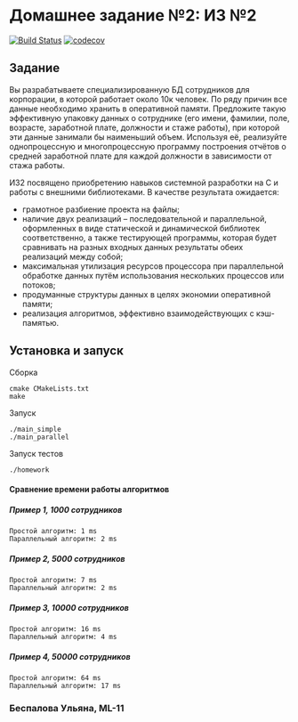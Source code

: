 
# Домашнее задание №2: ИЗ №2

[![Build Status](https://app.travis-ci.com/UlianaBespalova/Technopark_Cpp.svg?branch=homework_2)](https://app.travis-ci.com/UlianaBespalova/Technopark_Cpp)   [![codecov](https://codecov.io/gh/UlianaBespalova/Technopark_Cpp/branch/homework_2/graph/badge.svg?token=I69ZMCHZZZ)](https://codecov.io/gh/UlianaBespalova/Technopark_Cpp)


## Задание

Вы разрабатываете специализированную БД сотрудников для корпорации, в которой работает около 10к человек. По ряду причин все данные необходимо хранить в оперативной памяти. Предложите такую эффективную упаковку данных о сотруднике (его имени, фамилии, поле, возрасте, заработной плате, должности и стаже работы), при которой эти данные занимали бы наименьший объем. Используя её, реализуйте однопроцессную и многопроцессную программу построения отчётов о средней заработной плате для каждой должности в зависимости от стажа работы.

ИЗ2 посвящено приобретению навыков системной разработки на C и работы с внешними библиотеками. В качестве результата ожидается:
- грамотное разбиение проекта на файлы;
- наличие двух реализаций – последовательной и параллельной, оформленных в виде статической и динамической библиотек соответственно, а также тестирующей программы, которая будет сравнивать на разных входных данных результаты обеих реализаций между собой;
- максимальная утилизация ресурсов процессора при параллельной обработке данных путём использования нескольких процессов или потоков;
- продуманные структуры данных в целях экономии оперативной памяти;
- реализация алгоритмов, эффективно взаимодействующих с кэш-памятью.



## Установка и запуск

Сборка

```
cmake CMakeLists.txt
make
```

Запуск

```
./main_simple
./main_parallel

```


Запуск тестов

```
./homework 

```


#### Сравнение времени работы алгоритмов
##### Пример 1, 1000 сотрудников

    Простой алгоритм: 1 ms
    Параллельный алгоритм: 2 ms
    
    
##### Пример 2, 5000 сотрудников

    Простой алгоритм: 7 ms
    Параллельный алгоритм: 2 ms    
    
    
##### Пример 3, 10000 сотрудников

    Простой алгоритм: 16 ms
    Параллельный алгоритм: 4 ms    
    
##### Пример 4, 50000 сотрудников

    Простой алгоритм: 64 ms
    Параллельный алгоритм: 17 ms
    

### Беспалова Ульяна, ML-11

